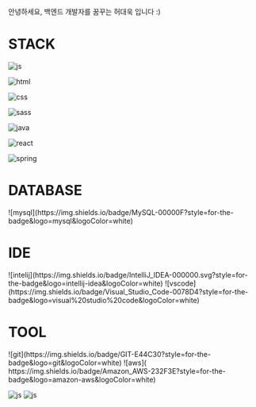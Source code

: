 안녕하세요, 백엔드 개발자를 꿈꾸는 허대욱 입니다 :)

<h1>STACK</h1>


![js](https://img.shields.io/badge/JavaScript-F7DF1E?style=for-the-badge&logo=JavaScript&logoColor=white)

![html](https://img.shields.io/badge/HTML5-E34F26?style=for-the-badge&logo=html5&logoColor=white)

![css](https://img.shields.io/badge/CSS3-1572B6?style=for-the-badge&logo=css3&logoColor=white)

![sass](https://img.shields.io/badge/Sass-CC6699?style=for-the-badge&logo=sass&logoColor=white)

![java](https://img.shields.io/badge/Java-ED8B00?style=for-the-badge&logo=openjdk&logoColor=white)

![react](https://img.shields.io/badge/React-20232A?style=for-the-badge&logo=react&logoColor=61DAFB)

![spring](https://img.shields.io/badge/Spring-6DB33F?style=for-the-badge&logo=spring&logoColor=white)

<h1>DATABASE</h1>
![mysql](https://img.shields.io/badge/MySQL-00000F?style=for-the-badge&logo=mysql&logoColor=white)

<h1>IDE</h1>
![intelij](https://img.shields.io/badge/IntelliJ_IDEA-000000.svg?style=for-the-badge&logo=intellij-idea&logoColor=white)
![vscode](https://img.shields.io/badge/Visual_Studio_Code-0078D4?style=for-the-badge&logo=visual%20studio%20code&logoColor=white)

<h1>TOOL</h1>
![git](https://img.shields.io/badge/GIT-E44C30?style=for-the-badge&logo=git&logoColor=white)
![aws](	https://img.shields.io/badge/Amazon_AWS-232F3E?style=for-the-badge&logo=amazon-aws&logoColor=white)


![js](https://img.shields.io/badge/JavaScript-F7DF1E?style=for-the-badge&logo=JavaScript&logoColor=white)
![js](https://img.shields.io/badge/JavaScript-F7DF1E?style=for-the-badge&logo=JavaScript&logoColor=white)
